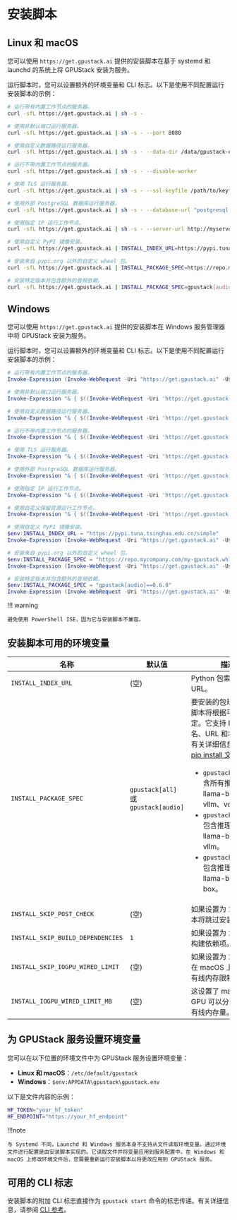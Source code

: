 # 安装脚本

## Linux 和 macOS

您可以使用 `https://get.gpustack.ai` 提供的安装脚本在基于 systemd 和 launchd 的系统上将 GPUStack 安装为服务。

运行脚本时，您可以设置额外的环境变量和 CLI 标志。以下是使用不同配置运行安装脚本的示例：

```bash
# 运行带有内置工作节点的服务器。
curl -sfL https://get.gpustack.ai | sh -s -

# 使用非默认端口运行服务器。
curl -sfL https://get.gpustack.ai | sh -s - --port 8080

# 使用自定义数据路径运行服务器。
curl -sfL https://get.gpustack.ai | sh -s - --data-dir /data/gpustack-data

# 运行不带内置工作节点的服务器。
curl -sfL https://get.gpustack.ai | sh -s - --disable-worker

# 使用 TLS 运行服务器。
curl -sfL https://get.gpustack.ai | sh -s - --ssl-keyfile /path/to/keyfile --ssl-certfile /path/to/certfile

# 使用外部 PostgreSQL 数据库运行服务器。
curl -sfL https://get.gpustack.ai | sh -s - --database-url "postgresql://username:password@host:port/database_name"

# 使用指定 IP 运行工作节点。
curl -sfL https://get.gpustack.ai | sh -s - --server-url http://myserver --token mytoken --worker-ip 192.168.1.100

# 使用自定义 PyPI 镜像安装。
curl -sfL https://get.gpustack.ai | INSTALL_INDEX_URL=https://pypi.tuna.tsinghua.edu.cn/simple sh -s -

# 安装来自 pypi.org 以外的自定义 wheel 包。
curl -sfL https://get.gpustack.ai | INSTALL_PACKAGE_SPEC=https://repo.mycompany.com/my-gpustack.whl sh -s -

# 安装特定版本并包含额外的音频依赖。
curl -sfL https://get.gpustack.ai | INSTALL_PACKAGE_SPEC=gpustack[audio]==0.6.0 sh -s -
```

## Windows

您可以使用 `https://get.gpustack.ai` 提供的安装脚本在 Windows 服务管理器中将 GPUStack 安装为服务。

运行脚本时，您可以设置额外的环境变量和 CLI 标志。以下是使用不同配置运行安装脚本的示例：

```powershell
# 运行带有内置工作节点的服务器。
Invoke-Expression (Invoke-WebRequest -Uri "https://get.gpustack.ai" -UseBasicParsing).Content

# 使用非默认端口运行服务器。
Invoke-Expression "& { $((Invoke-WebRequest -Uri 'https://get.gpustack.ai' -UseBasicParsing).Content) } -- --port 8080"

# 使用自定义数据路径运行服务器。
Invoke-Expression "& { $((Invoke-WebRequest -Uri 'https://get.gpustack.ai' -UseBasicParsing).Content) } -- --data-dir 'D:\gpustack-data'"

# 运行不带内置工作节点的服务器。
Invoke-Expression "& { $((Invoke-WebRequest -Uri 'https://get.gpustack.ai' -UseBasicParsing).Content) } -- --disable-worker"

# 使用 TLS 运行服务器。
Invoke-Expression "& { $((Invoke-WebRequest -Uri 'https://get.gpustack.ai' -UseBasicParsing).Content) } -- --ssl-keyfile 'C:\path\to\keyfile' --ssl-certfile 'C:\path\to\certfile'"

# 使用外部 PostgreSQL 数据库运行服务器。
Invoke-Expression "& { $((Invoke-WebRequest -Uri 'https://get.gpustack.ai' -UseBasicParsing).Content) } -- --database-url 'postgresql://username:password@host:port/database_name'"

# 使用指定 IP 运行工作节点。
Invoke-Expression "& { $((Invoke-WebRequest -Uri 'https://get.gpustack.ai' -UseBasicParsing).Content) } -- --server-url 'http://myserver' --token 'mytoken' --worker-ip '192.168.1.100'"

# 使用自定义保留资源运行工作节点。
Invoke-Expression "& { $((Invoke-WebRequest -Uri 'https://get.gpustack.ai' -UseBasicParsing).Content) } -- --server-url 'http://myserver' --token 'mytoken' --system-reserved '{""ram"":5, ""vram"":5}'"

# 使用自定义 PyPI 镜像安装。
$env:INSTALL_INDEX_URL = "https://pypi.tuna.tsinghua.edu.cn/simple"
Invoke-Expression (Invoke-WebRequest -Uri "https://get.gpustack.ai" -UseBasicParsing).Content

# 安装来自 pypi.org 以外的自定义 wheel 包。
$env:INSTALL_PACKAGE_SPEC = "https://repo.mycompany.com/my-gpustack.whl"
Invoke-Expression (Invoke-WebRequest -Uri "https://get.gpustack.ai" -UseBasicParsing).Content

# 安装特定版本并包含额外的音频依赖。
$env:INSTALL_PACKAGE_SPEC = "gpustack[audio]==0.6.0"
Invoke-Expression (Invoke-WebRequest -Uri "https://get.gpustack.ai" -UseBasicParsing).Content
```

!!! warning

    避免使用 PowerShell ISE，因为它与安装脚本不兼容。

## 安装脚本可用的环境变量

| 名称                              | 默认值                              | 描述                                                                                                                                                                                                                                                                                                                                                                                                                                                                                                |
| --------------------------------- | ------------------------------------ | ---------------------------------------------------------------------------------------------------------------------------------------------------------------------------------------------------------------------------------------------------------------------------------------------------------------------------------------------------------------------------------------------------------------------------------------------------------------------------------------------------------- |
| `INSTALL_INDEX_URL`               | (空)                              | Python 包索引的基础 URL。                                                                                                                                                                                                                                                                                                                                                                                                                                                                      |
| `INSTALL_PACKAGE_SPEC`            | `gpustack[all]` 或 `gpustack[audio]` | 要安装的包规格。安装脚本将根据平台自动决定。它支持 PYPI 包名、URL 和本地路径。有关详细信息，请参阅 [pip install 文档](https://pip.pypa.io/en/stable/cli/pip_install/#pip-install)。<ul><li>`gpustack[all]`：包含所有推理后端：llama-box、vllm、vox-box。</li><li>`gpustack[vllm]`：包含推理后端：llama-box、vllm。</li><li>`gpustack[audio]`：包含推理后端：llama-box、vox-box。</li></ul> |
| `INSTALL_SKIP_POST_CHECK`         | (空)                              | 如果设置为 1，安装脚本将跳过安装后检查。                                                                                                                                                                                                                                                                                                                                                                                                                                |
| `INSTALL_SKIP_BUILD_DEPENDENCIES` | `1`                                  | 如果设置为 1，将跳过构建依赖项。                                                                                                                                                                                                                                                                                                                                                                                                                                                              |
| `INSTALL_SKIP_IOGPU_WIRED_LIMIT`  | (空)                              | 如果设置为 1，将跳过在 macOS 上设置 GPU 有线内存限制。                                                                                                                                                                                                                                                                                                                                                                                                                                         |
| `INSTALL_IOGPU_WIRED_LIMIT_MB`    | (空)                              | 这设置了 macOS 上 GPU 可以分配的最大有线内存量。                                                                                                                                                                                                                                                                                                                                                                                                                           |

## 为 GPUStack 服务设置环境变量

您可以在以下位置的环境文件中为 GPUStack 服务设置环境变量：

- **Linux 和 macOS**：`/etc/default/gpustack`
- **Windows**：`$env:APPDATA\gpustack\gpustack.env`

以下是文件内容的示例：

```bash
HF_TOKEN="your_hf_token"
HF_ENDPOINT="https://your_hf_endpoint"
```

!!!note

    与 Systemd 不同，Launchd 和 Windows 服务本身不支持从文件读取环境变量。通过环境文件进行配置是由安装脚本实现的。它读取文件并将变量应用到服务配置中。在 Windows 和 macOS 上修改环境文件后，您需要重新运行安装脚本以将更改应用到 GPUStack 服务。

## 可用的 CLI 标志

安装脚本的附加 CLI 标志直接作为 `gpustack start` 命令的标志传递。有关详细信息，请参阅 [CLI 参考](../cli-reference/start.md)。 